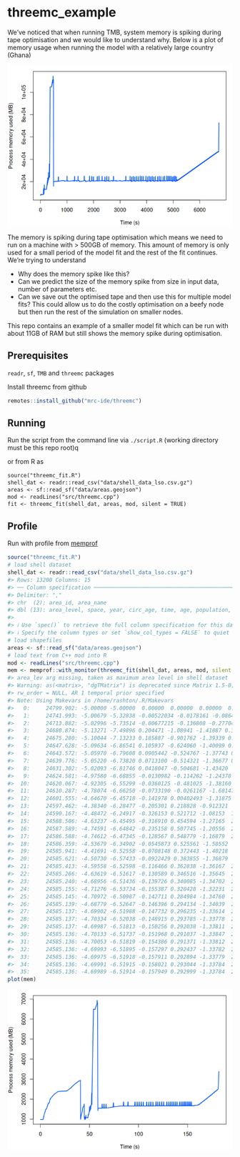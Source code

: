 
<!-- README.md is generated from README.Rmd. Please edit that file -->

# threemc_example

We’ve noticed that when running TMB, system memory is spiking during
tape optimisation and we would like to understand why. Below is a plot
of memory usage when running the model with a relatively large country
(Ghana)

![](README_files/figure-gfm/ghanaPlot-1.png)<!-- -->

The memory is spiking during tape optimisation which means we need to
run on a machine with \> 500GB of memory. This amount of memory is only
used for a small period of the model fit and the rest of the fit
continues. We’re trying to understand

- Why does the memory spike like this?
- Can we predict the size of the memory spike from size in input data,
  number of parameters etc.
- Can we save out the optimised tape and then use this for multiple
  model fits? This could allow us to do the costly optimisation on a
  beefy node but then run the rest of the simulation on smaller nodes.

This repo contains an example of a smaller model fit which can be run
with about 11GB of RAM but still shows the memory spike during
optimisation.

## Prerequisites

`readr`, `sf`, `TMB` and `threemc` packages

Install threemc from github

``` r
remotes::install_github("mrc-ide/threemc")
```

## Running

Run the script from the command line via `./script.R` (working directory
must be this repo root)q

or from R as

    source("threemc_fit.R")
    shell_dat <- readr::read_csv("data/shell_data_lso.csv.gz")
    areas <- sf::read_sf("data/areas.geojson")
    mod <- readLines("src/threemc.cpp")
    fit <- threemc_fit(shell_dat, areas, mod, silent = TRUE)

## Profile

Run with profile from [memprof](https://github.com/mrc-ide/memprof)

``` r
source("threemc_fit.R")
# load shell dataset
shell_dat <- readr::read_csv("data/shell_data_lso.csv.gz")
#> Rows: 13200 Columns: 15
#> ── Column specification ───────────────────────────────────────────────────────────────────────────────────────────────────────────────────────────
#> Delimiter: ","
#> chr  (2): area_id, area_name
#> dbl (13): area_level, space, year, circ_age, time, age, population, N, obs_mmc, obs_tmc, obs_mc, cens, icens
#> 
#> ℹ Use `spec()` to retrieve the full column specification for this data.
#> ℹ Specify the column types or set `show_col_types = FALSE` to quiet this message.
# load shapefiles
areas <- sf::read_sf("data/areas.geojson")
# load text from C++ mod into R
mod <- readLines("src/threemc.cpp")
mem <- memprof::with_monitor(threemc_fit(shell_dat, areas, mod, silent = TRUE))
#> area_lev arg missing, taken as maximum area level in shell dataset
#> Warning: as(<matrix>, "dgTMatrix") is deprecated since Matrix 1.5-0; do as(as(as(., "dMatrix"), "generalMatrix"), "TsparseMatrix") instead
#> rw_order = NULL, AR 1 temporal prior specified
#> Note: Using Makevars in /home/rashton/.R/Makevars 
#>   0:     24799.902: -5.00000 -5.00000  0.00000  0.00000  0.00000  0.00000  0.00000  0.00000  0.00000  0.00000  0.00000  2.00000  2.00000  2.00000  2.00000  2.00000  2.00000  2.00000  2.00000
#>   1:     24741.993: -5.00679 -5.32838 -0.00522034 -0.0178161 -0.0864361 -0.0169076 -0.327411 -0.785323 0.0328046 -0.0746412 0.203017  2.00389  2.14360  2.23295  2.00088  1.93830  2.07297  1.98468  1.83280
#>   2:     24713.882: -5.02996 -5.73514 -0.00677215 -0.136808 -0.277041 -0.0286519 -0.717780 -1.44764 0.0503917 -0.209496 0.0647044  2.04925  2.44490  2.37184  1.99843  1.79576  2.12476  1.97360  1.69336
#>   3:     24680.874: -5.13271 -7.49896 0.204471 -1.08941 -1.41887 0.312805 -1.27683 -2.51640 0.117245 -0.915739 -0.803757  2.48856  4.25950  2.22230  1.88847 0.717727  1.81224  1.91755 0.764795
#>   4:     24675.280: -5.10044 -7.13233 0.185887 -0.901762 -1.39339 0.717837 -1.19165 -2.38403 0.451958 -0.878538 0.352994  2.47794  4.35767  2.11112  1.89078 0.546876  1.70023  1.83193 0.398002
#>   5:     24647.628: -5.09634 -6.86541 0.105937 -0.624060 -1.40099 0.651196 -1.29113 -2.54416 0.759662 -0.831511 -0.369965  2.49504  5.11267  1.93482  1.90548 0.0957994  1.47448  1.73951 -0.184007
#>   6:     24643.572: -5.05970 -6.79608 0.0905442 -0.524767 -1.37743 0.994985 -1.23187 -2.48466 0.777055 -0.809720 -0.586993  2.52317  5.17207  1.81198  1.90888 -0.00660446  1.35843  1.72619 -0.420368
#>   7:     24639.776: -5.05220 -6.73820 0.0713100 -0.514321 -1.36677 0.774031 -1.22599 -2.45559 0.838531 -0.805057 -0.428733  2.57352  5.46903  1.68069  1.91117 -0.182533  1.24000  1.69827 -0.650742
#>   8:     24631.302: -5.02093 -6.81746 0.0418047 -0.504681 -1.43420  1.23673 -1.36738 -2.52679 0.884694 -0.854284 -0.542215  2.73013  5.88695  1.33717  1.91227 -0.505615 0.937967  1.64705 -1.26112
#>   9:     24624.581: -4.97580 -6.68855 -0.0130982 -0.114282 -1.24378  1.45811 -1.18683 -2.58084 0.895534 -0.714707 -0.407812  2.81647  6.30603 0.814862  1.91872 -0.847974 0.459406  1.59218 -1.40130
#>  10:     24620.067: -4.92305 -6.55299 -0.0360125 -0.481025 -1.38160  1.62814 -1.43669 -2.57117 0.944529 -0.858401 -0.251538  3.09622  6.61766 0.305230  1.91739 -1.17304 0.0617012  1.53540 -1.77693
#>  11:     24610.287: -4.78074 -6.66250 -0.0733190 -0.0261167 -1.68147  1.98556 -1.26471 -3.27267 0.672889 -1.04639 -0.0946205  3.44151  7.29029 -1.67362  1.89295 -1.89929 -1.34703  1.39758 -2.18305
#>  12:     24601.555: -4.64670 -6.45718 -0.141978 0.00402493 -1.31875  2.52482 -0.795889 -3.89812 0.927151 -0.756893 -0.102276  3.93120  7.49556 -3.82350  1.87834 -2.04081 -2.74068  1.19272 -2.55939
#>  13:     24597.462: -4.38340 -6.28477 -0.205301 0.218828 -0.912321  2.12108 -0.531164 -4.11604 0.989510 -0.819765 -0.0533164  4.28243  6.85854 -6.30461  1.87199 -2.42276 -3.39321  1.12490 -3.21595
#>  14:     24590.167: -4.48472 -6.24917 -0.326153 0.521712 -1.08153  1.96848 -0.402565 -4.23645 0.893053 -0.782219 0.193333  4.56674  6.49952 -9.06535  1.87732 -2.29033 -3.81169  1.09237 -3.20727
#>  15:     24588.506: -4.63237 -6.45495 -0.316910 0.454594 -1.27165  2.06606 -0.181691 -4.27617 0.894697 -0.808336 0.200317  4.65808  6.52351 -9.68217  1.87499 -2.18046 -3.63188  1.09117 -3.29396
#>  16:     24587.589: -4.74591 -6.64842 -0.235158 0.507745 -1.20556  2.13096 -0.330877 -4.23199 0.950247 -0.640162 0.223828  4.64434  6.79959 -10.2874  1.85795 -2.20347 -3.45599  1.14762 -3.22586
#>  17:     24586.588: -4.74612 -6.47345 -0.128567 0.548779 -1.16879  2.13812 -0.511233 -4.04075 0.849969 -0.828859 0.174941  4.56144  7.01008 -10.7192  1.84020 -2.01339 -3.08056  1.30205 -3.15052
#>  18:     24586.359: -4.53679 -6.34902 -0.0545873 0.525561 -1.50552  2.10095 -0.680148 -3.76804 0.956010 -0.728489 0.0725476  4.46273  7.07605 -10.6420  1.82598 -1.92763 -2.61977  1.37042 -2.93281
#>  19:     24585.941: -4.41691 -6.52558 -0.0708148 0.372443 -1.40218  2.14128 -0.769882 -3.45476 0.802749 -0.769676 -0.00624229  4.42366  7.11678 -10.3068  1.82157 -1.95050 -2.26988  1.36716 -2.54666
#>  20:     24585.621: -4.50730 -6.57433 -0.0922429 0.383855 -1.36879  2.15990 -0.783590 -3.40080 0.897178 -0.851408 -0.0853030  4.39439  7.07137 -10.3250  1.81796 -1.93862 -2.31580  1.32118 -2.51161
#>  21:     24585.413: -4.59558 -6.52598 -0.116466 0.362838 -1.36167  2.12395 -0.719730 -3.41649 0.867106 -0.817565 -0.107591  4.40515  7.04543 -10.4451  1.81628 -1.96677 -2.41916  1.31019 -2.52656
#>  22:     24585.266: -4.63619 -6.51617 -0.130589 0.346516 -1.35645  2.12288 -0.683764 -3.40447 0.876909 -0.825229 -0.105818  4.38542  7.02644 -10.5797  1.80968 -1.98390 -2.55763  1.29386 -2.46401
#>  23:     24585.240: -4.68956 -6.51436 -0.139726 0.340085 -1.34702  2.11311 -0.692851 -3.33461 0.834539 -0.764332 -0.120559  4.31786  6.96588 -10.6621  1.79884 -1.93155 -2.67820  1.28881 -2.45324
#>  24:     24585.155: -4.71276 -6.53734 -0.155387 0.320428 -1.32231  2.07902 -0.626731 -3.25868 0.872991 -0.782881 -0.138278  4.20219  6.95769 -10.7256  1.77907 -1.90794 -2.73823  1.27550 -2.36132
#>  25:     24585.145: -4.70972 -6.50987 -0.142711 0.284984 -1.34760  2.10711 -0.605756 -3.24580 0.876724 -0.810164 -0.157285  4.20004  7.01830 -10.6960  1.75629 -1.92731 -2.79409  1.29501 -2.31785
#>  26:     24585.139: -4.68779 -6.52647 -0.146396 0.294134 -1.34039  2.09065 -0.621208 -3.23333 0.870361 -0.799640 -0.146546  4.20646  6.99222 -10.7329  1.74599 -1.92051 -2.76397  1.27876 -2.34534
#>  27:     24585.137: -4.69902 -6.51988 -0.147732 0.296235 -1.33614  2.09348 -0.621958 -3.23261 0.871394 -0.795347 -0.145928  4.20317  6.98903 -10.7212  1.74028 -1.92556 -2.75001  1.28046 -2.34420
#>  28:     24585.137: -4.70334 -6.52038 -0.148915 0.293785 -1.33778  2.09505 -0.617862 -3.23036 0.873118 -0.797781 -0.145643  4.19910  6.99365 -10.7094  1.72496 -1.92274 -2.76129  1.28514 -2.34618
#>  29:     24585.137: -4.69987 -6.51813 -0.150256 0.292038 -1.33811  2.09765 -0.615341 -3.22717 0.873642 -0.798384 -0.146065  4.19680  6.99639 -10.7143  1.70211 -1.92514 -2.76348  1.28418 -2.34663
#>  30:     24585.136: -4.70133 -6.51737 -0.151968 0.291037 -1.33847  2.09746 -0.616858 -3.22137 0.873299 -0.798466 -0.145745  4.19533  6.99702 -10.7123  1.67835 -1.92570 -2.76245  1.28322 -2.34691
#>  31:     24585.136: -4.70053 -6.51819 -0.154386 0.291371 -1.33812  2.09691 -0.617207 -3.22009 0.873395 -0.798033 -0.144938  4.19558  6.99637 -10.7125  1.65385 -1.92484 -2.76169  1.28382 -2.34897
#>  32:     24585.136: -4.69993 -6.51895 -0.157297 0.292437 -1.33782  2.09626 -0.618039 -3.22197 0.872868 -0.797615 -0.144785  4.19718  6.99557 -10.7131  1.62622 -1.92396 -2.76002  1.28261 -2.34898
#>  33:     24585.136: -4.69975 -6.51918 -0.157911 0.292894 -1.33779  2.09613 -0.618111 -3.22423 0.873058 -0.797557 -0.145121  4.19811  6.99546 -10.7133  1.62208 -1.92376 -2.75990  1.28392 -2.34801
#>  34:     24585.136: -4.69991 -6.51915 -0.158021 0.293044 -1.33784  2.09617 -0.618002 -3.22570 0.872864 -0.797687 -0.145402  4.19843  6.99555 -10.7131  1.62193 -1.92364 -2.75996  1.28319 -2.34729
#>  35:     24585.136: -4.69989 -6.51914 -0.157949 0.292999 -1.33784  2.09619 -0.618008 -3.22565 0.872948 -0.797670 -0.145408  4.19835  6.99557 -10.7132  1.62264 -1.92369 -2.76002  1.28355 -2.34727
plot(mem)
```

![](README_files/figure-gfm/unnamed-chunk-2-1.png)<!-- -->
